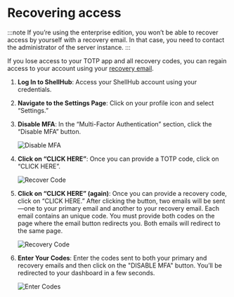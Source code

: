 # Recovering access

:::note
If you’re using the enterprise edition, you won’t be able to recover access by
yourself with a recovery email. In that case, you need to contact the
administrator of the server instance.
:::

If you lose access to your TOTP app and all recovery codes, you can regain
access to your account using your [recovery email](../recovery-email).

1. **Log In to ShellHub**: Access your ShellHub account using your credentials.

2. **Navigate to the Settings Page**: Click on your profile icon and select
   “Settings.”

3. **Disable MFA**: In the “Multi-Factor Authentication” section, click the
   “Disable MFA” button.

   ![Disable MFA](/img/mfa-disable.png)

4. **Click on “CLICK HERE”**: Once you can provide a TOTP code, click on “CLICK
   HERE”.

   ![Recover Code](/img/mfa-disable-click-here.png)

5. **Click on “CLICK HERE” (again)**: Once you can provide a recovery code,
   click on “CLICK HERE.” After clicking the button, two emails will be
   sent—one to your primary email and another to your recovery email. Each
   email contains an unique code. You must provide both codes on the page where
   the email button redirects you. Both emails will redirect to the same page.

   ![Recovery Code](/img/mfa-disable-rc-click-here.png)

6. **Enter Your Codes**: Enter the codes sent to both your primary and recovery
   emails and then click on the "DISABLE MFA" button. You’ll be redirected to
   your dashboard in a few seconds.

   ![Enter Codes](/img/mfa-disable-re.png)
